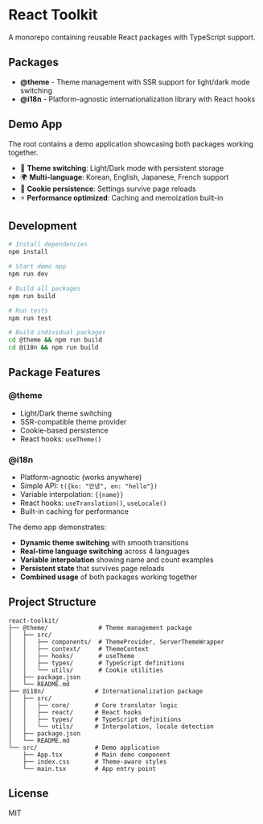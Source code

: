 # React Toolkit

A monorepo containing reusable React packages with TypeScript support.

## Packages

- **@theme** - Theme management with SSR support for light/dark mode switching
- **@i18n** - Platform-agnostic internationalization library with React hooks

## Demo App

The root contains a demo application showcasing both packages working together.

- 🎨 **Theme switching**: Light/Dark mode with persistent storage
- 🌍 **Multi-language**: Korean, English, Japanese, French support
- 💾 **Cookie persistence**: Settings survive page reloads
- ⚡ **Performance optimized**: Caching and memoization built-in

## Development

```bash
# Install dependencies
npm install

# Start demo app
npm run dev

# Build all packages
npm run build

# Run tests
npm run test

# Build individual packages
cd @theme && npm run build
cd @i18n && npm run build
```

## Package Features

### @theme
- Light/Dark theme switching
- SSR-compatible theme provider
- Cookie-based persistence
- React hooks: `useTheme()`

### @i18n  
- Platform-agnostic (works anywhere)
- Simple API: `t({ko: "안녕", en: "hello"})`
- Variable interpolation: `{{name}}`
- React hooks: `useTranslation()`, `useLocale()`
- Built-in caching for performance

The demo app demonstrates:

- **Dynamic theme switching** with smooth transitions
- **Real-time language switching** across 4 languages
- **Variable interpolation** showing name and count examples
- **Persistent state** that survives page reloads
- **Combined usage** of both packages working together

## Project Structure

```
react-toolkit/
├── @theme/              # Theme management package
│   ├── src/
│   │   ├── components/  # ThemeProvider, ServerThemeWrapper
│   │   ├── context/     # ThemeContext
│   │   ├── hooks/       # useTheme
│   │   ├── types/       # TypeScript definitions
│   │   └── utils/       # Cookie utilities
│   ├── package.json
│   └── README.md
├── @i18n/              # Internationalization package
│   ├── src/
│   │   ├── core/       # Core translator logic
│   │   ├── react/      # React hooks
│   │   ├── types/      # TypeScript definitions
│   │   └── utils/      # Interpolation, locale detection
│   ├── package.json
│   └── README.md
└── src/                # Demo application
    ├── App.tsx         # Main demo component
    ├── index.css       # Theme-aware styles
    └── main.tsx        # App entry point
```

## License

MIT
